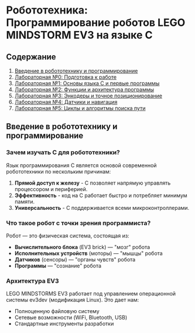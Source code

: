 # Робототехника: Программирование роботов LEGO MINDSTORM EV3 на языке C

## Содержание

1. [Введение в робототехнику и программирование](#введение-в-робототехнику-и-программирование)
2. [Лабораторная №0: Подготовка к работе](labs/0_Подготовка_к_работе.md)
3. [Лабораторная №1: Основы языка C и первые программы](labs/1_Основы_языка_C_и_первые_программы.md)
4. [Лабораторная №2: Функции и архитектура программы](labs/2_Функции_и_архитектура_программы.md)
5. [Лабораторная №3: Энкодеры и точное позиционирование](labs/3_Энкодеры_и_точное_позиционирование.md)
6. [Лабораторная №4: Датчики и навигация](labs/4_Датчики_и_навигация.md)
7. [Лабораторная №5: Циклы и алгоритмы поиска пути](labs/5_Циклы_и_алгоритмы_поиска_пути.md)

## Введение в робототехнику и программирование

### Зачем изучать C для робототехники?

Язык программирования C является основой современной робототехники по нескольким причинам:

  1. **Прямой доступ к железу** - C позволяет напрямую управлять процессором и периферией.
  2. **Эффективность** - код на C работает быстро и потребляет минимум памяти.
  3. **Универсальность** - C поддерживается всеми микроконтроллерами.

### Что такое робот с точки зрения программиста?

Робот — это физическая система, состоящая из:

- **Вычислительного блока** (EV3 brick) — "мозг" робота
- **Исполнительных устройств** (моторы) — "мышцы" робота
- **Датчиков** (сенсоры) — "органы чувств" робота
- **Программы** — "сознание" робота

### Архитектура EV3

LEGO MINDSTORMS EV3 работает под управлением операционной системы ev3dev (модификация Linux). Это дает нам:

- Полноценную файловую систему
- Сетевые возможности (WiFi, Bluetooth, USB)
- Стандартные инструменты разработки